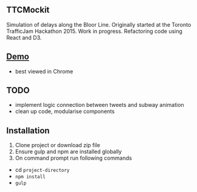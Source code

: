 ## TTCMockit

Simulation of delays along the Bloor Line.  Originally started at the Toronto TrafficJam Hackathon 2015.  Work in progress.  Refactoring code using React and D3.

## [Demo](http://superficial-basketball.surge.sh/)
- best viewed in Chrome

## TODO
- implement logic connection between tweets and subway animation
- clean up code, modularise components

## Installation
1. Clone project or download zip file
2. Ensure gulp and npm are installed globally
3. On command prompt run following commands
- cd `project-directory`
- `npm install`
- `gulp`
